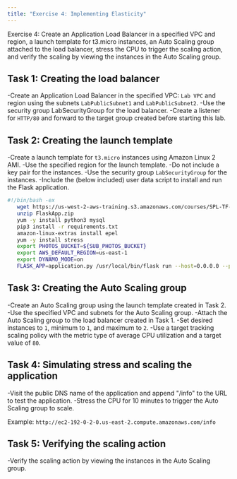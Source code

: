 ```yaml
---
title: "Exercise 4: Implementing Elasticity"
---
```

Exercise 4: Create an Application Load Balancer in a specified VPC and region, a launch template for t3.micro instances, an Auto Scaling group attached to the load balancer, stress the CPU to trigger the scaling action, and verify the scaling by viewing the instances in the Auto Scaling group.

## Task 1: Creating the load balancer
-Create an Application Load Balancer in the specified VPC: ```Lab VPC``` and region using the subnets ```LabPublicSubnet1``` and ```LabPublicSubnet2```.
-Use the security group LabSecurityGroup for the load balancer.
-Create a listener for ```HTTP/80``` and forward to the target group created before starting this lab.

## Task 2: Creating the launch template
-Create a launch template for ```t3.micro``` instances using Amazon Linux 2 AMI.
-Use the specified region for the launch template.
-Do not include a key pair for the instances.
-Use the security group ```LabSecurityGroup``` for the instances.
-Include the (below included) user data script to install and run the Flask application.

```bash
#!/bin/bash -ex
   wget https://us-west-2-aws-training.s3.amazonaws.com/courses/SPL-TF-200-ARACL4/v1.0.0.prod-659d5815/scripts/FlaskApp.zip
   unzip FlaskApp.zip
   yum -y install python3 mysql
   pip3 install -r requirements.txt
   amazon-linux-extras install epel
   yum -y install stress
   export PHOTOS_BUCKET=${SUB_PHOTOS_BUCKET}
   export AWS_DEFAULT_REGION=us-east-1
   export DYNAMO_MODE=on
   FLASK_APP=application.py /usr/local/bin/flask run --host=0.0.0.0 --port=80
```

## Task 3: Creating the Auto Scaling group
-Create an Auto Scaling group using the launch template created in Task 2.
-Use the specified VPC and subnets for the Auto Scaling group.
-Attach the Auto Scaling group to the load balancer created in Task 1.
-Set desired instances to ```1```, minimum to ```1```, and maximum to ```2```.
-Use a target tracking scaling policy with the metric type of average CPU utilization and a target value of ```80```.

## Task 4: Simulating stress and scaling the application
-Visit the public DNS name of the application and append "/info" to the URL to test the application.
-Stress the CPU for 10 minutes to trigger the Auto Scaling group to scale.

Example: ```http://ec2-192-0-2-0.us-east-2.compute.amazonaws.com/info```

## Task 5: Verifying the scaling action
-Verify the scaling action by viewing the instances in the Auto Scaling group.